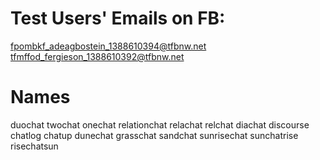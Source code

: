 # Test Users' Emails on FB:

fpombkf_adeagbostein_1388610394@tfbnw.net
tfmffod_fergieson_1388610392@tfbnw.net

# Names

duochat
twochat
onechat
relationchat
relachat
relchat
diachat
discourse
chatlog
chatup
dunechat
grasschat
sandchat
sunrisechat
sunchatrise
risechatsun